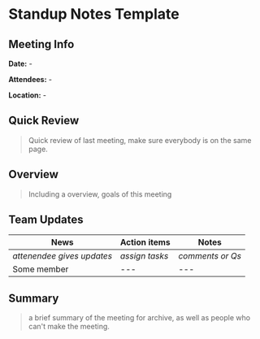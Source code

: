 # Standup Notes Template

## Meeting Info

**Date:** -

**Attendees:** -

**Location:** -


## Quick Review
> Quick review of last meeting, make sure everybody is on the same page.


## Overview
> Including a overview, goals of this meeting

## Team Updates
| News | Action items | Notes|
| --- | --- | --- |
| *attenendee gives updates* | *assign tasks* | *comments or Qs* |
| Some member | --- | --- |

## Summary 
> a brief summary of the meeting for archive, as well as people who can't make the meeting.